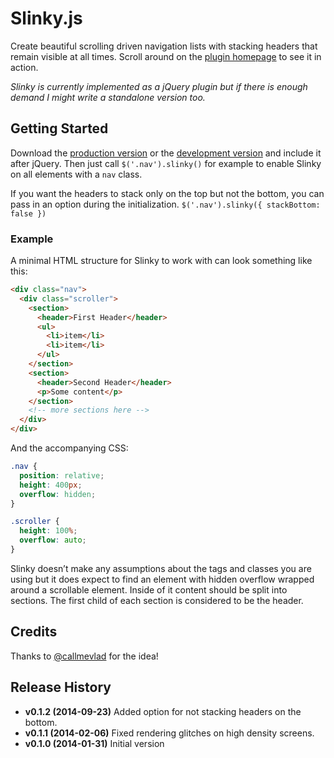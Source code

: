 # Slinky.js #

Create beautiful scrolling driven navigation lists with stacking headers that remain visible at all times. Scroll around on the [plugin homepage](http://slinky.iclanzan.com) to see it in action.

_Slinky is currently implemented as a jQuery plugin but if there is enough demand I might write a standalone version too._

## Getting Started ##

Download the [production version][min] or the [development version][max] and include it after jQuery. Then just call `$('.nav').slinky()` for example to enable Slinky on all elements with a `nav` class.

If you want the headers to stack only on the top but not the bottom, you can pass in an option during the initialization. `$('.nav').slinky({ stackBottom: false })`

[min]: https://raw.github.com/iclanzan/slinky/master/dist/jquery.slinky.min.js
[max]: https://raw.github.com/iclanzan/slinky/master/dist/jquery.slinky.js

### Example ###

A minimal HTML structure for Slinky to work with can look something like this:

```html
<div class="nav">
  <div class="scroller">
    <section>
      <header>First Header</header>
      <ul>
        <li>item</li>
        <li>item</li>
      </ul>
    </section>
    <section>
      <header>Second Header</header>
      <p>Some content</p>
    </section>
    <!-- more sections here -->
  </div>
</div>
```

And the accompanying CSS:

```CSS
.nav {
  position: relative;
  height: 400px;
  overflow: hidden;
}

.scroller {
  height: 100%;
  overflow: auto;
}
```

Slinky doesn’t make any assumptions about the tags and classes you are using but it does expect to find an element with hidden overflow wrapped around a scrollable element. Inside of it content should be split into sections. The first child of each section is considered to be the header.

## Credits ##

Thanks to [@callmevlad](https://twitter.com/callmevlad) for the idea!

## Release History ##

+ **v0.1.2 (2014-09-23)** Added option for not stacking headers on the bottom.
+ **v0.1.1 (2014-02-06)** Fixed rendering glitches on high density screens.
+ **v0.1.0 (2014-01-31)** Initial version
